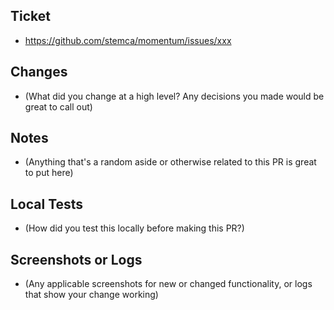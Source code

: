 ## Ticket

- https://github.com/stemca/momentum/issues/xxx

## Changes

- (What did you change at a high level? Any decisions you made would be great to call out)

## Notes

- (Anything that's a random aside or otherwise related to this PR is great to put here)

## Local Tests

- (How did you test this locally before making this PR?)

## Screenshots or Logs

- (Any applicable screenshots for new or changed functionality, or logs that show your change working)
